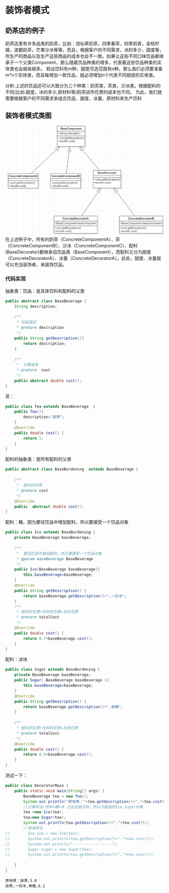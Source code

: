 # 装饰者模式
## 奶茶店的例子
奶茶店里有许多品类的奶茶，比如：烧仙草奶茶，四季春茶，四季奶青，金桔柠檬，波霸奶茶，芒果沙冰等等。而且，根据客户的不同需求，冰的多少，甜度等，所生产的商品以及生产这些商品的成本也会不一致。如果让这些不同口味饮品都继承子一个父类Component，那么随着饮品种类的增多，代表着这些饮品种类的实体类也会越来越多。
假设饮料有m种，甜度可选范围有n种，那么我们必须要准备m*n个实体类，而且每增加一款饮品，就必须增加n个代表不同甜度的实体类。

分析:上述的饮品还可以大致分为三个种类：奶茶类，茶类，沙冰类。根据配料的不同(比如:甜度，冰的多少,原材料等)奶茶店所花费的成本也不同。
为此，我们就需要根据客户的不同需求来组合饮品、甜度、冰量、原材料来生产饮料
## 装饰者模式类图
![类图](src/img/20190227223528564_11742.png)    
在上述例子中，所有的奶茶（ConcreteComponentA）、茶（ConcreteComponentB）、沙冰（ConcreteComponentC）、配料(BaseDecorator)都继承自饮品类（BaseComponent），而配料又分为甜度（ConcreteDecoratorA）、冰量（ConcreteDecoratorA）。此处，甜度、冰量就可以充当装饰者，来装饰饮品。  
### 代码实现
抽象类：饮品：是具体饮料和配料的父类  

```java
public abstract class BaseBeverage {
    String description;

    /**
     * 饮品描述
     * @return description
     */
    public String getDescription(){
        return description;
    }

    /**
     *  计算成本
     * @return  cost
     */
    public abstract double cost();
}
```
茶：  

```java
public class Tea extends BaseBeverage  {
    public Tea(){
        description="抹茶";
    }
    @Override
    public double cost() {
        return 5;
    }
}
```
配料的抽象类：是所有配料的父类  

```java
public abstract class BaseBurdening  extends BaseBeverage {

    /**
     *  配料的花费
     * @return cost
     */
    @Override
    public  abstract double cost();
}
```
配料：糖。因为要往饮品中增加配料，所以要接受一个饮品对象

```java
public class Ice extends BaseBurdening {
    private BaseBeverage baseBeverage;

    /**
     *  要往饮品中增加配料，所以要接受一个饮品对象
     * @param baseBeverage BaseBeverage
     */
    public Ice(BaseBeverage baseBeverage){
        this.baseBeverage=baseBeverage;
    }
    @Override
    public String getDescription() {
        return baseBeverage.getDescription()+",一份冰";
    }
    /**
     * 配料的花费+饮料的花费=总的花费
     * @return totalCost
     */
    @Override
    public double cost() {
        return 0.7+baseBeverage.cost();
    }
}
```
配料：冰块  

```java
public class Sugar extends BaseBurdening {
    private BaseBeverage baseBeverage;
    public Sugar( BaseBeverage baseBeverage ){
        this.baseBeverage=baseBeverage;
    }
    @Override
    public String getDescription() {
        return baseBeverage.getDescription()+",单糖";
    }

    /**
     * 配料的花费+饮料的花费=总的花费
     * @return totalCost
     */
    @Override
    public double cost() {
        return 0.5+baseBeverage.cost();
    }
}
```
测试一下：  

```java
public class DecoratorMain {
    public static void main(String[] args) {
        BaseBeverage tea = new Tea();
        System.out.println("原味茶："+tea.getDescription()+","+tea.cost());
        //正确写法:饮料+糖+冰 之后还是饮料，所以不能返回Ice,Sugar对象
        tea =new Ice(tea);
        tea=new Sugar(tea);
        System.out.println(tea.getDescription()+","+tea.cost());
        //错误写法
//        Ice ice = new Ice(tea);
//        System.out.println(tea.getDescription()+","+tea.cost());
//        System.out.println("-----------------");
//        Sugar sugar = new Sugar(tea);
//        System.out.println(tea.getDescription()+","+tea.cost());

    }
}
```
```log
原味茶：抹茶,5.0
抹茶,一份冰,单糖,6.2
```
